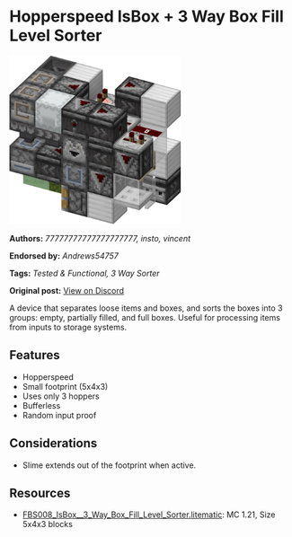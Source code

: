 # Hopperspeed IsBox + 3 Way Box Fill Level Sorter
<img alt="area_render_224_.png" src="images/area_render_224_.png?raw=1" height="300px">

**Authors:** *77777777777777777777, insto, vincent*

**Endorsed by:** *Andrews54757*

**Tags:** *Tested & Functional, 3 Way Sorter*

**Original post:** [View on Discord](https://discord.com/channels/1375556143186837695/1405447030385410058)

A device that separates loose items and boxes, and sorts the boxes into 3 groups: empty, partially filled, and full boxes. Useful for processing items from inputs to storage systems.
## Features
- Hopperspeed
- Small footprint (5x4x3)
- Uses only 3 hoppers
- Bufferless
- Random input proof
## Considerations
- Slime extends out of the footprint when active.

## Resources
- [FBS008_IsBox__3_Way_Box_Fill_Level_Sorter.litematic](attachments/FBS008_IsBox__3_Way_Box_Fill_Level_Sorter.litematic): MC 1.21, Size 5x4x3 blocks
